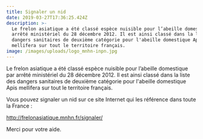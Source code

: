 ```yaml
---
title: Signaler un nid
date: 2019-03-27T17:36:25.424Z
description: >-
  Le frelon asiatique a été classé espèce nuisible pour l’abeille domestique par
  arrêté ministériel du 28 décembre 2012. Il est ainsi classé dans la liste des
  dangers sanitaires de deuxième catégorie pour l'abeille domestique Apis
  mellifera sur tout le territoire français.
image: /images/uploads/logo_mnhn-inpn.jpg
---
```

Le frelon asiatique a été classé espèce nuisible pour l’abeille domestique par arrêté ministériel du 28 décembre 2012. Il est ainsi classé dans la liste des dangers sanitaires de deuxième catégorie pour l'abeille domestique Apis mellifera sur tout le territoire français.

Vous pouvez signaler un nid sur ce site Internet qui les référence dans toute la France :

<http://frelonasiatique.mnhn.fr/signaler/>

Merci pour votre aide.
